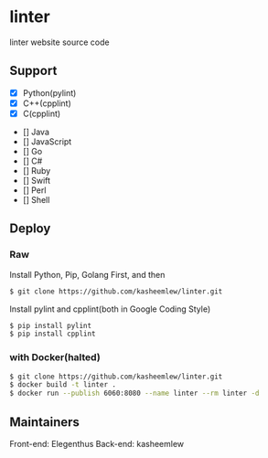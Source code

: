 # linter

linter website source code

## Support

- [x] Python(pylint)
- [x] C++(cpplint)
- [x] C(cpplint)
- [] Java
- [] JavaScript
- [] Go
- [] C#
- [] Ruby
- [] Swift
- [] Perl
- [] Shell

## Deploy

### Raw

Install Python, Pip, Golang First, and then

```bash
$ git clone https://github.com/kasheemlew/linter.git
```

Install pylint and cpplint(both in Google Coding Style)

```bash
$ pip install pylint
$ pip install cpplint
```

### with Docker(halted)

```bash
$ git clone https://github.com/kasheemlew/linter.git
$ docker build -t linter .
$ docker run --publish 6060:8080 --name linter --rm linter -d
```

## Maintainers

Front-end: Elegenthus
Back-end: kasheemlew